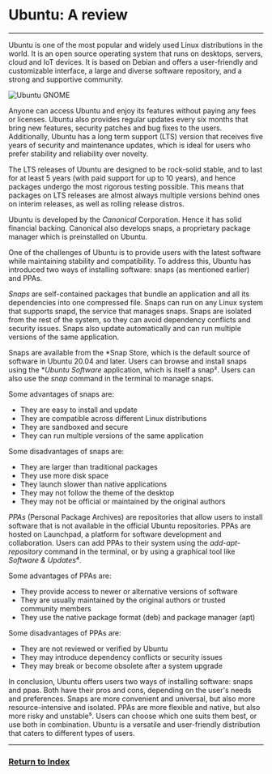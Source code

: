 # Ubuntu: A review
---

Ubuntu is one of the most popular and widely used Linux distributions in the world. It is an open source operating system that runs on desktops, servers, cloud and IoT devices. It is based on Debian and offers a user-friendly and customizable interface, a large and diverse software repository, and a strong and supportive community.

![Ubuntu GNOME](https://i0.wp.com/9to5linux.com/wp-content/uploads/2023/04/lk63u.webp?fit=1920%2C975&ssl=1)

Anyone can access Ubuntu and enjoy its features without paying any fees or licenses. Ubuntu also provides regular updates every six months that bring new features, security patches and bug fixes to the users. Additionally, Ubuntu has a long term support (LTS) version that receives five years of security and maintenance updates, which is ideal for users who prefer stability and reliability over novelty.

The LTS releases of Ubuntu are designed to be rock-solid stable, and to last for at least 5 years (with paid support for up to 10 years), and hence packages undergo the most rigorous testing possible. This means that packages on LTS releases are almost always multiple versions behind ones on interim releases, as well as rolling release distros.

Ubuntu is developed by the *Canonical* Corporation. Hence it has solid financial backing. Canonical also develops snaps, a proprietary package manager which is preinstalled on Ubuntu.

One of the challenges of Ubuntu is to provide users with the latest software while maintaining stability and compatibility. To address this, Ubuntu has introduced two ways of installing software: snaps (as mentioned earlier) and PPAs.

*Snaps* are self-contained packages that bundle an application and all its dependencies into one compressed file. Snaps can run on any Linux system that supports snapd, the service that manages snaps. Snaps are isolated from the rest of the system, so they can avoid dependency conflicts and security issues. Snaps also update automatically and can run multiple versions of the same application.

Snaps are available from the *Snap Store, which is the default source of software in Ubuntu 20.04 and later. Users can browse and install snaps using the **Ubuntu Software* application, which is itself a snap². Users can also use the *snap* command in the terminal to manage snaps.

Some advantages of snaps are:

- They are easy to install and update
- They are compatible across different Linux distributions
- They are sandboxed and secure
- They can run multiple versions of the same application

Some disadvantages of snaps are:

- They are larger than traditional packages
- They use more disk space
- They launch slower than native applications
- They may not follow the theme of the desktop
- They may not be official or maintained by the original authors

*PPAs* (Personal Package Archives) are repositories that allow users to install software that is not available in the official Ubuntu repositories. PPAs are hosted on Launchpad, a platform for software development and collaboration. Users can add PPAs to their system using the *add-apt-repository* command in the terminal, or by using a graphical tool like *Software & Updates*⁴.

Some advantages of PPAs are:

- They provide access to newer or alternative versions of software
- They are usually maintained by the original authors or trusted community members
- They use the native package format (deb) and package manager (apt)

Some disadvantages of PPAs are:

- They are not reviewed or verified by Ubuntu
- They may introduce dependency conflicts or security issues
- They may break or become obsolete after a system upgrade

In conclusion, Ubuntu offers users two ways of installing software: snaps and ppas. Both have their pros and cons, depending on the user's needs and preferences. Snaps are more convenient and universal, but also more resource-intensive and isolated. PPAs are more flexible and native, but also more risky and unstable⁵. Users can choose which one suits them best, or use both in combination. Ubuntu is a versatile and user-friendly distribution that caters to different types of users.

---
### [Return to Index](../)